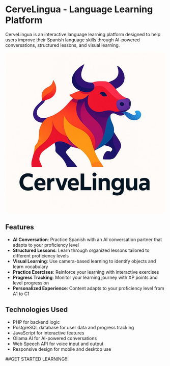 # CerveLingua - Language Learning Platform

CerveLingua is an interactive language learning platform designed to help users improve their Spanish language skills through AI-powered conversations, structured lessons, and visual learning.

![CerveLingua Logo](img/Generiertes%20Bild.jpeg)

## Features

- **AI Conversation**: Practice Spanish with an AI conversation partner that adapts to your proficiency level
- **Structured Lessons**: Learn through organized lessons tailored to different proficiency levels
- **Visual Learning**: Use camera-based learning to identify objects and learn vocabulary
- **Practice Exercises**: Reinforce your learning with interactive exercises
- **Progress Tracking**: Monitor your learning journey with XP points and level progression
- **Personalized Experience**: Content adapts to your proficiency level from A1 to C1

## Technologies Used

- PHP for backend logic
- PostgreSQL database for user data and progress tracking
- JavaScript for interactive features
- Ollama AI for AI-powered conversations
- Web Speech API for voice input and output
- Responsive design for mobile and desktop use

##GET STARTED LEARNING!!!
